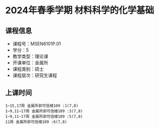 # 2024年春季学期 材料科学的化学基础 






## 课程信息

- 课程号：MSEN6101P.01
- 学分：5
- 教学类型：理论课
- 开课单位：金属所
- 课程类别：硕士
- 课程层次：研究生课程

## 上课时间

```
1~15,17周 金属所郭可信楼109 :1(7,8)
1~9,11~17周 金属所郭可信楼109 :3(7,8)
1~9,11~17周 金属所郭可信楼109 :5(7,8)
11周 金属所郭可信楼109 :6(7,8)
```

